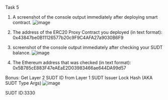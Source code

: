 Task 5

1. A screenshot of the console output immediately after deploying smart contract.
![image](https://user-images.githubusercontent.com/4203063/130370757-1717d91a-f96c-4fe6-a4f9-f2b20e20c363.png)

2. The address of the ERC20 Proxy Contract you deployed (in text format): 0x43847be0B11126577b20c9F9C4AFA27a9030B6F9

3. screenshot of the console output immediately after checking your SUDT balance.
![image](https://user-images.githubusercontent.com/4203063/130370805-2052bf02-5c7e-47f5-9d22-5c14285748dc.png)

4. The Ethereum address that was checked (in text format): 0x5B785cE883F47eAEaE2D03983466ae644DA99d57

Bonus: Get Layer 2 SUDT ID from Layer 1 SUDT Issuer Lock Hash (AKA SUDT Type Args)
![image](https://user-images.githubusercontent.com/4203063/130370987-e581fa52-e5f5-4316-9890-c2e93f0746f0.png)

SUDT ID:3330
